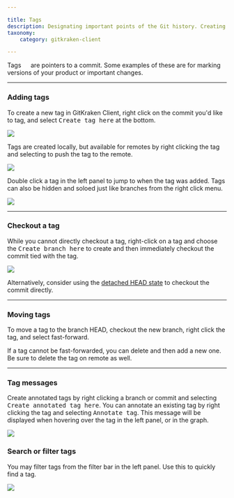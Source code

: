 ```yaml
---

title: Tags
description: Designating important points of the Git history. Creating Tags in GitKraken Client on commits is easy with the graph.
taxonomy:
    category: gitkraken-client

---
```


Tags <em class='context-menu'><img style='translate:rotate(180deg);height:1em;' src='/img/documentation/icons/gk-tag-icon.svg'></em> are pointers to a commit.  Some examples of these are for marking versions of your product or important changes.

***
### Adding tags

To create a new tag in GitKraken Client, right click on the commit you'd like to tag, and select <kbd>Create tag here</kbd> at the bottom.  

<img src="/img/documentation/repositories/tags/add-tag.png" srcset="/img/documentation/repositories/tags/add-tag.png" class="img-bordered img-responsive center">


Tags are created locally, but available for remotes by right clicking the tag and selecting to push the tag to the remote.

<img src="/img/documentation/repositories/tags/tag-remote.png" srcset="/img/documentation/repositories/tags/tag-remote.png" class="img-bordered img-responsive center">

Double click a tag in the left panel to jump to when the tag was added.  Tags can also be hidden and soloed just like branches from the right click menu.

<img src="/img/documentation/repositories/tags/tag-right.png" srcset="/img/documentation/repositories/tags/tag-right.png" class="img-bordered img-responsive center">

***

### Checkout a tag

While you cannot directly checkout a tag, right-click on a tag and choose the <kbd>Create branch here</kbd> to create and then immediately checkout the commit tied with the tag.

<img src="/img/documentation/repositories/tags/tag-branch.png" srcset="/img/documentation/repositories/tags/tag-branch@2x.png" class="img-bordered img-responsive center">

Alternatively, consider using the [detached HEAD state](/working-with-commits/detached-head-state/) to checkout the commit directly.

***

### Moving tags
To move a tag to the branch HEAD, checkout the new branch, right click the tag, and select fast-forward.  

If a tag cannot be fast-forwarded, you can delete and then add a new one.  Be sure to delete the tag on remote as well.

***

### Tag messages
Create annotated tags by right clicking a branch or commit and selecting <kbd>Create annotated tag here</kbd>. You can annotate an existing tag by right clicking the tag and selecting <kbd>Annotate tag</kbd>. This message will be displayed when hovering over the tag in the left panel, or in the graph.

<img src="/img/documentation/repositories/tags/tag-annotation.png" srcset="/img/documentation/repositories/tags/tag-annotation.png" class="img-bordered img-responsive center">

### Search or filter tags

You may filter tags from the filter bar in the left panel. Use this to quickly find a tag.

<img src="/img/documentation/repositories/tags/filter-tags.png" srcset="/img/documentation/repositories/tags/filter-tags@2x.png" class="img-bordered img-responsive center">